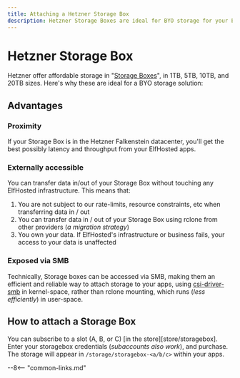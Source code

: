 ```yaml
---
title: Attaching a Hetzner Storage Box
description: Hetzner Storage Boxes are ideal for BYO storage for your ElfHosted apps
---
```


# Hetzner Storage Box

Hetzner offer affordable storage in "[Storage Boxes](https://www.hetzner.com/storage/storage-box)", in 1TB, 5TB, 10TB, and 20TB sizes. Here's why these are ideal for a BYO storage solution:

## Advantages

### Proximity

If your Storage Box is in the Hetzner Falkenstein datacenter, you'll get the best possibly latency and throughput from your ElfHosted apps.

### Externally accessible

You can transfer data in/out of your Storage Box without touching any ElfHosted infrastructure. This means that:

1. You are not subject to our rate-limits, resource constraints, etc when transferring data in / out
2. You can transfer data in / out of your Storage Box using rclone from other providers (*a migration strategy*)
3. You own your data. If ElfHosted's infrastructure or business fails, your access to your data is unaffected

### Exposed via SMB

Technically, Storage boxes can be accessed via SMB, making them an efficient and reliable way to attach storage to your apps, using [csi-driver-smb](https://github.com/kubernetes-csi/csi-driver-smb) in kernel-space, rather than rclone mounting, which runs (*less efficiently*) in user-space.

## How to attach a Storage Box

You can subscribe to a slot (A, B, or C) [in the store][store/storagebox]. Enter your storagebox credentials (*subaccounts also work*), and purchase. The storage will appear in `/storage/storagebox-<a/b/c>` within your apps.

--8<-- "common-links.md"